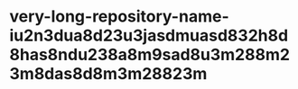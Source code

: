 # very-long-repository-name-iu2n3dua8d23u3jasdmuasd832h8d8has8ndu238a8m9sad8u3m288m23m8das8d8m3m28823m